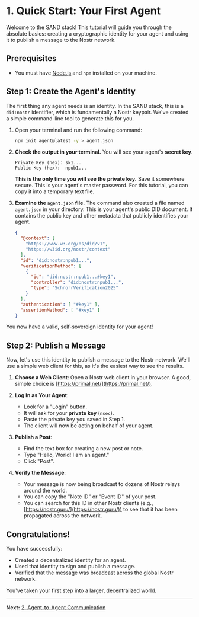 # 1. Quick Start: Your First Agent

Welcome to the SAND stack! This tutorial will guide you through the absolute basics: creating a cryptographic identity for your agent and using it to publish a message to the Nostr network.

## Prerequisites

-   You must have [Node.js](https://nodejs.org/) and `npm` installed on your machine.

## Step 1: Create the Agent's Identity

The first thing any agent needs is an identity. In the SAND stack, this is a `did:nostr` identifier, which is fundamentally a Nostr keypair. We've created a simple command-line tool to generate this for you.

1.  Open your terminal and run the following command:

    ```bash
    npm init agent@latest -y > agent.json
    ```

2.  **Check the output in your terminal.** You will see your agent's **secret key**.

    ```text
    Private Key (hex): sk1...
    Public Key (hex):  npub1...
    ```
    **This is the only time you will see the private key.** Save it somewhere secure. This is your agent's master password. For this tutorial, you can copy it into a temporary text file.

3.  **Examine the `agent.json` file.** The command also created a file named `agent.json` in your directory. This is your agent's public DID document. It contains the public key and other metadata that publicly identifies your agent.

    ```json
    {
      "@context": [
        "https://www.w3.org/ns/did/v1",
        "https://w3id.org/nostr/context"
      ],
      "id": "did:nostr:npub1...",
      "verificationMethod": [
        {
          "id": "did:nostr:npub1...#key1",
          "controller": "did:nostr:npub1...",
          "type": "SchnorrVerification2025"
        }
      ],
      "authentication": [ "#key1" ],
      "assertionMethod": [ "#key1" ]
    }
    ```

You now have a valid, self-sovereign identity for your agent!

## Step 2: Publish a Message

Now, let's use this identity to publish a message to the Nostr network. We'll use a simple web client for this, as it's the easiest way to see the results.

1.  **Choose a Web Client**: Open a Nostr web client in your browser. A good, simple choice is [https://primal.net/](https://primal.net/).

2.  **Log In as Your Agent**:
    *   Look for a "Login" button.
    *   It will ask for your **private key** (`nsec`).
    *   Paste the private key you saved in Step 1.
    *   The client will now be acting on behalf of your agent.

3.  **Publish a Post**:
    *   Find the text box for creating a new post or note.
    *   Type "Hello, World! I am an agent."
    *   Click "Post".

4.  **Verify the Message**:
    *   Your message is now being broadcast to dozens of Nostr relays around the world.
    *   You can copy the "Note ID" or "Event ID" of your post.
    *   You can search for this ID in other Nostr clients (e.g., [https://nostr.guru/](https://nostr.guru/)) to see that it has been propagated across the network.

## Congratulations!

You have successfully:
-   Created a decentralized identity for an agent.
-   Used that identity to sign and publish a message.
-   Verified that the message was broadcast across the global Nostr network.

You've taken your first step into a larger, decentralized world.

---
**Next:** [2. Agent-to-Agent Communication](./../02-agent-communication/README.md)